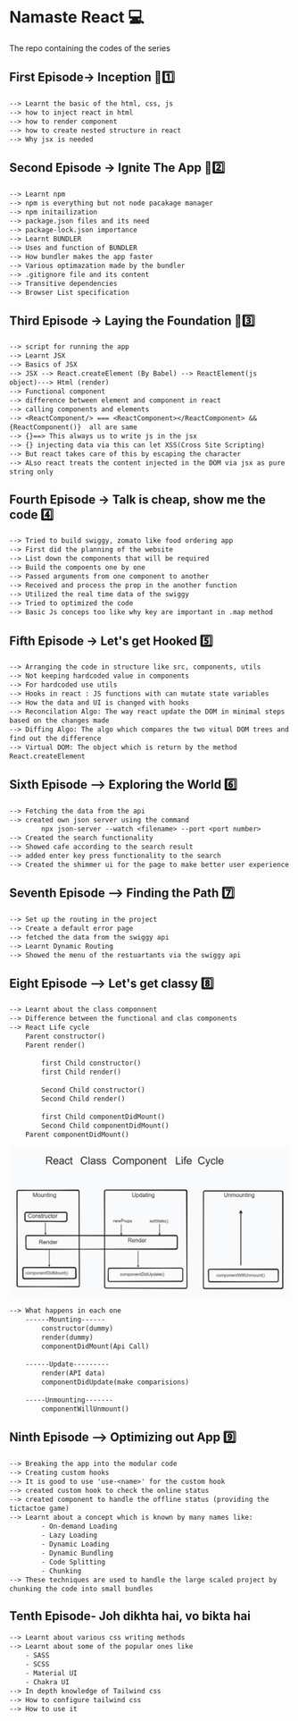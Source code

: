 # Namaste React 💻
The repo containing the codes of the series

## First Episode-> Inception 🥇1️⃣
    --> Learnt the basic of the html, css, js
    --> how to inject react in html
    --> how to render component
    --> how to create nested structure in react
    --> Why jsx is needed


## Second Episode -> Ignite The App 🥈2️⃣
    --> Learnt npm
    --> npm is everything but not node pacakage manager
    --> npm initailization
    --> package.json files and its need
    --> package-lock.json importance
    --> Learnt BUNDLER
    --> Uses and function of BUNDLER
    --> How bundler makes the app faster
    --> Various optimazation made by the bundler
    --> .gitignore file and its content
    --> Transitive dependencies
    --> Browser List specification

## Third Episode -> Laying the Foundation 🥉3️⃣
    --> script for running the app
    --> Learnt JSX
    --> Basics of JSX
    --> JSX --> React.createElement (By Babel) --> ReactElement(js object)---> Html (render)
    --> Functional component
    --> difference between element and component in react
    --> calling components and elements
    --> <ReactComponent/> === <ReactComponent></ReactComponent> && {ReactComponent()}  all are same
    --> {}==> This always us to write js in the jsx
    --> {} injecting data via this can let XSS(Cross Site Scripting)
    --> But react takes care of this by escaping the character 
    --> ALso react treats the content injected in the DOM via jsx as pure string only

## Fourth Episode -> Talk is cheap, show me the code 4️⃣
    --> Tried to build swiggy, zomato like food ordering app
    --> First did the planning of the website
    --> List down the components that will be required
    --> Build the compoents one by one
    --> Passed arguments from one component to another 
    --> Received and process the prop in the another function
    --> Utilized the real time data of the swiggy
    --> Tried to optimized the code
    --> Basic Js conceps too like why key are important in .map method

## Fifth Episode -> Let's get Hooked 5️⃣
    --> Arranging the code in structure like src, components, utils
    --> Not keeping hardcoded value in components
    --> For hardcoded use utils
    --> Hooks in react : JS functions with can mutate state variables
    --> How the data and UI is changed with hooks
    --> Reconcilation Algo: The way react update the DOM in minimal steps based on the changes made
    --> Diffing Algo: The algo which compares the two vitual DOM trees and find out the difference
    --> Virtual DOM: The object which is return by the method React.createElement
    
## Sixth Episode --> Exploring the World 6️⃣
    --> Fetching the data from the api
    --> created own json server using the command 
            npx json-server --watch <filename> --port <port number>
    --> Created the search functionality
    --> Showed cafe according to the search result
    --> added enter key press functionality to the search
    --> Created the shimmer ui for the page to make better user experience


## Seventh Episode --> Finding the Path 7️⃣
    --> Set up the routing in the project
    --> Create a default error page
    --> fetched the data from the swiggy api
    --> Learnt Dynamic Routing 
    --> Showed the menu of the restuartants via the swiggy api

## Eight Episode --> Let's get classy 8️⃣
    --> Learnt about the class componnent
    --> Difference between the functional and clas components
    --> React Life cycle
        Parent constructor()
        Parent render()

            first Child constructor()
            first Child render()

            Second Child constructor()
            Second Child render()

            first Child componentDidMount()
            Second Child componentDidMount()
        Parent componentDidMount()

![image](https://github.com/Rahul1227/Namaste-React/blob/main/8%20episode/picture/React%20Life%20Cycle.png)

    --> What happens in each one 
        ------Mounting------
            constructor(dummy)
            render(dummy)
            componentDidMount(Api Call)

        ------Update---------
            render(API data)
            componentDidUpdate(make comparisions)

        -----Unmounting-------
            componentWillUnmount()


## Ninth Episode --> Optimizing out App 9️⃣
    --> Breaking the app into the modular code
    --> Creating custom hooks
    --> It is good to use 'use-<name>' for the custom hook
    --> created custom hook to check the online status
    --> created component to handle the offline status (providing the tictactoe game)
    --> Learnt about a concept which is known by many names like:
            - On-demand Loading
            - Lazy Loading
            - Dynamic Loading
            - Dynamic Bundling
            - Code Splitting
            - Chunking
    --> These techniques are used to handle the large scaled project by chunking the code into small bundles


## Tenth Episode- Joh dikhta hai, vo bikta hai
    --> Learnt about various css writing methods
    --> Learnt about some of the popular ones like
        - SASS
        - SCSS
        - Material UI
        - Chakra UI
    --> In depth knowledge of Tailwind css
    --> How to configure tailwind css
    --> How to use it



